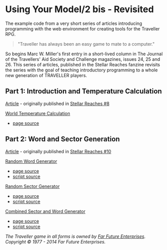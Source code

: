 # Using Your Model/2 bis - Revisited

The example code from a very short series of articles introducing programming with 
the web environment for creating tools for the Traveller RPG.

>  "Traveller has always been an easy game to mate to a computer."

So begins Marc W. Miller's first entry in a short-lived column in The Journal of the Travellers' Aid Society and Challenge magazines, issues 24, 25 and 26. This series of articles, published in the Stellar Reaches fanzine revisits the series with the goal of teaching introductory programming to a whole new generation of TRAVELLER players.

## Part 1: Introduction and Temperature Calculation 

[Article](article1/content.md) - originally published in [Stellar Reaches #8](http://stellarreaches.nwgamers.org/wp-content/uploads/2010/09/sr_fanzine_08.pdf#page=70)

[World Temperature Calculation](https://inexorabletash.github.io/model2/article1/tempcalc.html)

* [page source](article1/tempcalc.html)

## Part 2: Word and Sector Generation

[Article](article2/content.md) - originally published in [Stellar Reaches #10](http://stellarreaches.nwgamers.org/wp-content/uploads/2010/12/sr_fanzine_10f.pdf#page=5)

[Random Word Generator](https://inexorabletash.github.io/model2/article2/wordgen.html)

* [page source](article2/wordgen.html)
* [script source](article2/wordgen.js)

[Random Sector Generator](https://inexorabletash.github.io/model2/article2/sectorgen.html)

* [page source](article2/sectorgen.html)
* [script source](article2/sectorgen.js)

[Combined Sector and Word Generator](https://inexorabletash.github.io/model2/article2/sectorgen2.html)

* [page source](article2/sectorgen2.html)
* [script source](article2/sectorgen2.js)

_The Traveller game in all forms is owned by [Far Future Enterprises](http://farfuture.net/). Copyright © 1977 - 2014 Far Future Enterprises._
